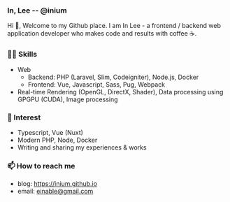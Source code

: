 ### In, Lee -- @inium

Hi 👋, Welcome to my Github place. I am In Lee - a frontend / backend web application developer who makes code and results with coffee ☕.

### 🤹🏻 Skills

- Web
  - Backend: PHP (Laravel, Slim, Codeigniter), Node.js, Docker
  - Frontend: Vue, Javascript, Sass, Pug, Webpack
- Real-time Rendering (OpenGL, DirectX, Shader), Data processing using GPGPU (CUDA), Image processing

### 👀 Interest

- Typescript, Vue (Nuxt)
- Modern PHP, Node, Docker
- Writing and sharing my experiences & works

### 📫 How to reach me

- blog: https://inium.github.io
- email: einable@gmail.com



<!--
**inium/inium** is a ✨ _special_ ✨ repository because its `README.md` (this file) appears on your GitHub profile.

Here are some ideas to get you started:

- 🔭 I’m currently working on ...
- 🌱 I’m currently learning ...
- 👯 I’m looking to collaborate on ...
- 🤔 I’m looking for help with ...
- 💬 Ask me about ...
- 📫 How to reach me: ...
- 😄 Pronouns: ...
- ⚡ Fun fact: ...
-->
